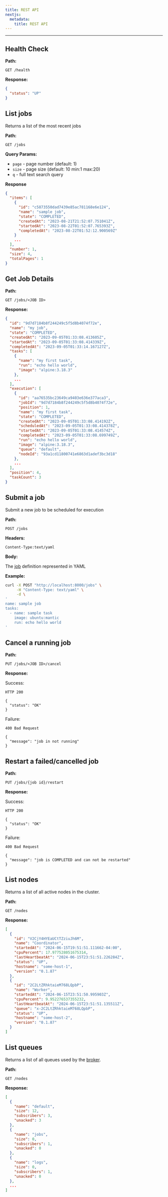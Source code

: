 ```yaml
---
title: REST API
nextjs:
  metadata:
    title: REST API
---
```


---

## Health Check

**Path:**

```shell
GET /health
```

**Response:**

```json
{
  "status": "UP"
}
```

## List jobs

Returns a list of the most recent jobs

**Path:**

```shell
GET /jobs
```

**Query Params:**

- `page` - page number (default: 1)
- `size` - page size (default: 10 min:1 max:20)
- `q` - full text search query

**Response**

```json
{
  "items": [
    {
      "id": "c5873550dad7439e85ac781168e6e124",
      "name": "sample job",
      "state": "COMPLETED",
      "createdAt": "2023-08-21T21:52:07.751041Z",
      "startedAt": "2023-08-22T01:52:07.765393Z",
      "completedAt": "2023-08-22T01:52:12.900569Z"
    }
    ...
  ],
  "number": 1,
  "size": 4,
  "totalPages": 1
}
```

## Get Job Details

**Path:**

```shell
GET /jobs/<JOB ID>
```

**Response:**

```json
{
  "id": "9d7d7184b8f244249c5f5d8b4074f72e",
  "name": "my job",
  "state": "COMPLETED",
  "createdAt": "2023-09-05T01:33:08.413605Z",
  "startedAt": "2023-09-05T01:33:08.414339Z",
  "completedAt": "2023-09-05T01:33:14.167127Z",
  "tasks": [
    {
      "name": "my first task",
      "run": "echo hello world",
      "image": "alpine:3.18.3"
    },
    ...
  ],
  "execution": [
    {
      "id": "aa76535bc23649ca9403e636e377aca3",
      "jobId": "9d7d7184b8f244249c5f5d8b4074f72e",
      "position": 1,
      "name": "my first task",
      "state": "COMPLETED",
      "createdAt": "2023-09-05T01:33:08.414192Z",
      "scheduledAt": "2023-09-05T01:33:08.414378Z",
      "startedAt": "2023-09-05T01:33:08.414574Z",
      "completedAt": "2023-09-05T01:33:08.699749Z",
      "run": "echo hello world",
      "image": "alpine:3.18.3",
      "queue": "default",
      "nodeId": "93a1cd11800741e6863d1adef3bc3d18"
    },
    ...
  ],
  "position": 4,
  "taskCount": 3
}
```

## Submit a job

Submit a new job to be scheduled for execution

**Path:**

```shell
POST /jobs
```

**Headers:**

```shell
Content-Type:text/yaml
```

**Body:**

The [job](/jobs) definition represented in YAML

**Example:**

```bash
curl -X POST "http://localhost:8000/jobs" \
     -H "Content-Type: text/yaml" \
     -d \
'
name: sample job
tasks:
  - name: sample task
    image: ubuntu:mantic
    run: echo hello world
'
```

## Cancel a running job

**Path:**

```shell
PUT /jobs/<JOB ID>/cancel
```

**Response:**

Success:

```shell
HTTP 200

{
  "status": "OK"
}
```

Failure:

```shell
400 Bad Request

{
  "message": "job in not running"
}
```

## Restart a failed/cancelled job

**Path:**

```shell
PUT /jobs/{job id}/restart
```

**Response:**

Success:

```shell
HTTP 200

{
  "status": "OK"
}
```

Failure:

```shell
400 Bad Request

{
  "message": "job is COMPLETED and can not be restarted"
}
```

## List nodes

Returns a list of all active nodes in the cluster.

**Path:**

```shell
GET /nodes
```

**Response:**

```json
[
  {
    "id": "V2CjY4HYEaUCtTZziuJh6M",
    "name": "Coordinator",
    "startedAt": "2024-06-15T19:51:51.111662-04:00",
    "cpuPercent": 17.977528051675314,
    "lastHeartbeatAt": "2024-06-15T23:51:51.226284Z",
    "status": "UP",
    "hostname": "some-host-1",
    "version": "0.1.87"
  },
  {
    "id": "2C2LtZRhktaieM768LQpbP",
    "name": "Worker",
    "startedAt": "2024-06-15T23:51:50.995903Z",
    "cpuPercent": 9.952276537355232,
    "lastHeartbeatAt": "2024-06-15T23:51:51.135511Z",
    "queue": "x-2C2LtZRhktaieM768LQpbP",
    "status": "UP",
    "hostname": "some-host-2",
    "version": "0.1.87"
  }
]
```

## List queues

Returns a list of all queues used by the [broker](/broker).

**Path:**

```shell
GET /nodes
```

**Response:**

```json
[
  {
    "name": "default",
    "size": 12,
    "subscribers": 3,
    "unacked": 3
  },
  {
    "name": "jobs",
    "size": 0,
    "subscribers": 1,
    "unacked": 0
  },
  {
    "name": "logs",
    "size": 0,
    "subscribers": 1,
    "unacked": 0
  },
  ...
]
```
